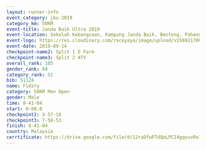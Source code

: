 ```yaml
---
layout: runner-info 
event_category: jbu-2019 
category_km: 50KM 
event-title: Janda Baik Ultra 2019
event-location: Sekolah Kebangsaan, Kampung Janda Baik, Bentong, Pahang, Malaysia 
event-logo: https://res.cloudinary.com/raceyaya/image/upload/v1569217009/logo/janda-baik_vch1pc.jpg 
event-date: 2019-09-14 
checkpoint-name2: Split 1 E Farm 
checkpoint-name3: Split 2 ATV 
overall_rank: 105
gender_rank: 84
category_rank: 51
bib: 51124
name: Fidzry
category: 50KM Men Open
gender: Male
time: 8-41-04
start: 0-00.0
checkpoint2: 3-57-16
checkpoint3: 7-58-53
finish: 8-41-04
country: Malaysia
cerrtificate: https://drive.google.com/file/d/12raDfwFTdQoLPCI4gqsvvRo7DsvURM-k/view?usp=sharing
---
```


